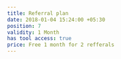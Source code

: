 ```yaml
---
title: Referral plan
date: 2018-01-04 15:24:00 +05:30
position: 7
validity: 1 Month
has tool access: true
price: Free 1 month for 2 refferals
---
```


